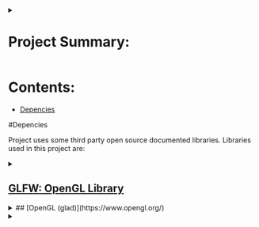 <details>
<summary>

# Project Summary:

</summary>

Project is written in C and is part of the School activity of Writing program what uses APIs. 
Program uses few Open Source and documented libraries but is mostly self written. you can read more about libraries used in [here](#Depencies)

</details>

# Contents:

- [Depencies](#Depencies)

#Depencies 

Project uses some third party open source documented libraries. Libraries used in this project are:

<details>
<summary>

## [GLFW: OpenGL Library](https://www.glfw.org/)

</summary>

Funny according to google GLFW is a API itself but well it is only capable of creating windows and perform simple tasks... it won't impress
any one right? well in any case it is used as such in this program. only for creating and handling window and its call backs.

</details>

<details>
<summary>
## [OpenGL (glad)](https://www.opengl.org/)
</summary>

So even tho it is linked to opengl's web page it is convienient to have some sort of loader for methods and functions behid the scenes...
And Well this does excactly it. Btw the real link to headers and other is [here](https://glad.dav1d.de/).

</details>

<details>

<Summary>

## 

</summary>

</details>